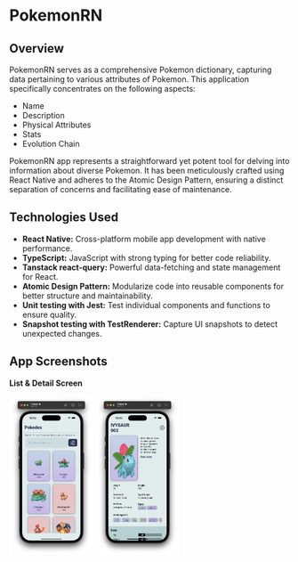 # PokemonRN

## Overview
PokemonRN serves as a comprehensive Pokemon dictionary, capturing data pertaining to various attributes of Pokemon. This application specifically concentrates on the following aspects:

- Name
- Description
- Physical Attributes
- Stats
- Evolution Chain

PokemonRN app represents a straightforward yet potent tool for delving into information about diverse Pokemon. It has been meticulously crafted using React Native and adheres to the Atomic Design Pattern, ensuring a distinct separation of concerns and facilitating ease of maintenance.

## Technologies Used

- **React Native:** Cross-platform mobile app development with native performance.
- **TypeScript:** JavaScript with strong typing for better code reliability.
- **Tanstack react-query:** Powerful data-fetching and state management for React.
- **Atomic Design Pattern:** Modularize code into reusable components for better structure and maintainability.
- **Unit testing with Jest:** Test individual components and functions to ensure quality.
- **Snapshot testing with TestRenderer:** Capture UI snapshots to detect unexpected changes.


## App Screenshots

<p align="left"><strong>List & Detail Screen</strong></p>

<p align="left">
  <img src="Screenshots/Listscreen.png" alt="Splash Screen" width="30%">
  <img src="Screenshots/DetailScreen.png" alt="App Logo" width="30%">
</p>

